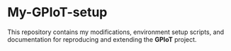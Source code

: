 # My-GPIoT-setup
This repository contains my modifications, environment setup scripts, and documentation for reproducing and extending the **GPIoT** project.
